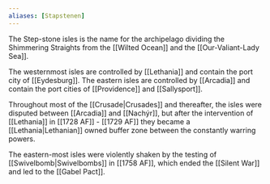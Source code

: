 ```yaml
---
aliases: [Stapstenen]
---
```

The Step-stone isles is the name for the archipelago dividing the Shimmering Straights from the [[Wilted Ocean]] and the [[Our-Valiant-Lady Sea]].

The westernmost isles are controlled by [[Lethania]] and contain the port city of [[Eydesburg]]. The eastern isles are controlled by [[Arcadia]] and contain the port cities of [[Providence]] and [[Sallysport]].

Throughout most of the [[Crusade|Crusades]] and thereafter, the isles were disputed between [[Arcadia]] and [[Nachýr]], but after the intervention of [[Lethania]] in [[1728 AF]] - [[1729 AF]] they became a [[Lethania|Lethanian]] owned buffer zone between the constantly warring powers.

The eastern-most isles were violently shaken by the testing of [[Swivelbomb|Swivelbombs]] in [[1758 AF]], which ended the [[Silent War]] and led to the [[Gabel Pact]].